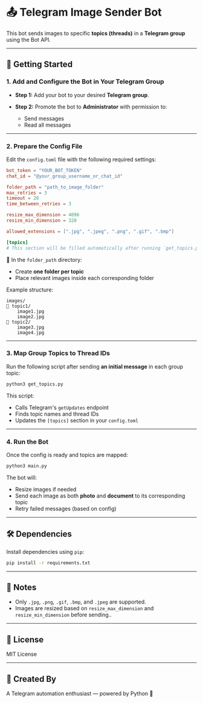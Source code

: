 # 📤 Telegram Image Sender Bot

This bot sends images to specific **topics (threads)** in a **Telegram group** using the Bot API.

---

## 🚀 Getting Started

### 1. Add and Configure the Bot in Your Telegram Group

* **Step 1:** Add your bot to your desired **Telegram group**.
* **Step 2:** Promote the bot to **Administrator** with permission to:

  * Send messages
  * Read all messages

---

### 2. Prepare the Config File

Edit the `config.toml` file with the following required settings:

```toml
bot_token = "YOUR_BOT_TOKEN"
chat_id = "@your_group_username_or_chat_id"

folder_path = "path_to_image_folder"
max_retries = 3
timeout = 20
time_between_retries = 3

resize_max_dimension = 4096
resize_min_dimension = 320

allowed_extensions = [".jpg", ".jpeg", ".png", ".gif", ".bmp"]

[topics]
# This section will be filled automatically after running `get_topics.py`
```

📁 In the `folder_path` directory:

* Create **one folder per topic**
* Place relevant images inside each corresponding folder

Example structure:

```
images/
📄 topic1/
    image1.jpg
    image2.jpg
📄 topic2/
    image3.jpg
    image4.jpg
```

---

### 3. Map Group Topics to Thread IDs

Run the following script after sending **an initial message** in each group topic:

```bash
python3 get_topics.py
```

This script:

* Calls Telegram's `getUpdates` endpoint
* Finds topic names and thread IDs
* Updates the `[topics]` section in your `config.toml`

---

### 4. Run the Bot

Once the config is ready and topics are mapped:

```bash
python3 main.py
```

The bot will:

* Resize images if needed
* Send each image as both **photo** and **document** to its corresponding topic
* Retry failed messages (based on config)

---

## 🛠 Dependencies

Install dependencies using `pip`:

```bash
pip install -r requirements.txt
```

---

## 📌 Notes

* Only `.jpg`, `.png`, `.gif`, `.bmp`, and `.jpeg` are supported.
* Images are resized based on `resize_max_dimension` and `resize_min_dimension` before sending..

---

## 📄 License

MIT License

---

## 🤖 Created By

A Telegram automation enthusiast — powered by Python 🐍
